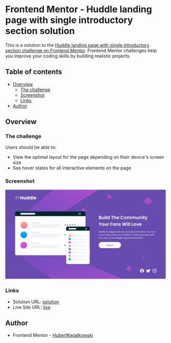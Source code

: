 # Frontend Mentor - Huddle landing page with single introductory section solution

This is a solution to the [Huddle landing page with single introductory section challenge on Frontend Mentor](https://www.frontendmentor.io/challenges/huddle-landing-page-with-a-single-introductory-section-B_2Wvxgi0). Frontend Mentor challenges help you improve your coding skills by building realistic projects. 

## Table of contents

- [Overview](#overview)
  - [The challenge](#the-challenge)
  - [Screenshot](#screenshot)
  - [Links](#links)
- [Author](#author)

## Overview

### The challenge

Users should be able to:

- View the optimal layout for the page depending on their device's screen size
- See hover states for all interactive elements on the page

### Screenshot

![](./screenshot.jpg)


### Links

- Solution URL: [solution](https://github.com/HubertKwiatkowski/FM-huddle-landing-page)
- Live Site URL: [live](https://fm-huddle-landing-page-delta.vercel.app/)


## Author

- Frontend Mentor - [HubertKwiatkowski](https://www.frontendmentor.io/profile/HubertKwiatkowski)
